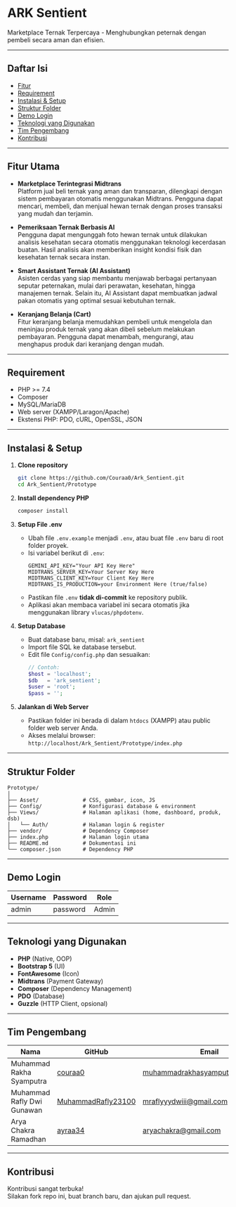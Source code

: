 # ARK Sentient

Marketplace Ternak Terpercaya - Menghubungkan peternak dengan pembeli secara aman dan efisien.

---

## Daftar Isi

- [Fitur](#fitur)
- [Requirement](#requirement)
- [Instalasi & Setup](#instalasi--setup)
- [Struktur Folder](#struktur-folder)
- [Demo Login](#demo-login)
- [Teknologi yang Digunakan](#teknologi-yang-digunakan)
- [Tim Pengembang](#tim-pengembang)
- [Kontribusi](#kontribusi)


---

## Fitur Utama

- **Marketplace Terintegrasi Midtrans**  
  Platform jual beli ternak yang aman dan transparan, dilengkapi dengan sistem pembayaran otomatis menggunakan Midtrans. Pengguna dapat mencari, membeli, dan menjual hewan ternak dengan proses transaksi yang mudah dan terjamin.

- **Pemeriksaan Ternak Berbasis AI**  
  Pengguna dapat mengunggah foto hewan ternak untuk dilakukan analisis kesehatan secara otomatis menggunakan teknologi kecerdasan buatan. Hasil analisis akan memberikan insight kondisi fisik dan kesehatan ternak secara instan.

- **Smart Assistant Ternak (AI Assistant)**  
  Asisten cerdas yang siap membantu menjawab berbagai pertanyaan seputar peternakan, mulai dari perawatan, kesehatan, hingga manajemen ternak. Selain itu, AI Assistant dapat membuatkan jadwal pakan otomatis yang optimal sesuai kebutuhan ternak.

- **Keranjang Belanja (Cart)**  
  Fitur keranjang belanja memudahkan pembeli untuk mengelola dan meninjau produk ternak yang akan dibeli sebelum melakukan pembayaran. Pengguna dapat menambah, mengurangi, atau menghapus produk dari keranjang dengan mudah.

---

## Requirement

- PHP >= 7.4
- Composer
- MySQL/MariaDB
- Web server (XAMPP/Laragon/Apache)
- Ekstensi PHP: PDO, cURL, OpenSSL, JSON

---

## Instalasi & Setup

1. **Clone repository**
   ```bash
   git clone https://github.com/Couraa0/Ark_Sentient.git
   cd Ark_Sentient/Prototype
   ```

2. **Install dependency PHP**
   ```bash
   composer install
   ```

3. **Setup File .env**
   - Ubah file `.env.example` menjadi `.env`, atau buat file `.env` baru di root folder proyek.
   - Isi variabel berikut di `.env`:
     ```
     GEMINI_API_KEY="Your API Key Here"
     MIDTRANS_SERVER_KEY=Your Server Key Here
     MIDTRANS_CLIENT_KEY=Your Client Key Here
     MIDTRANS_IS_PRODUCTION=your Environment Here (true/false)
     ```
   - Pastikan file `.env` **tidak di-commit** ke repository publik.
   - Aplikasi akan membaca variabel ini secara otomatis jika menggunakan library `vlucas/phpdotenv`.

4. **Setup Database**
   - Buat database baru, misal: `ark_sentient`
   - Import file SQL ke database tersebut.
   - Edit file `Config/config.php` dan sesuaikan:
     ```php
     // Contoh:
     $host = 'localhost';
     $db   = 'ark_sentient';
     $user = 'root';
     $pass = '';
     ```

5. **Jalankan di Web Server**
   - Pastikan folder ini berada di dalam `htdocs` (XAMPP) atau public folder web server Anda.
   - Akses melalui browser:  
     `http://localhost/Ark_Sentient/Prototype/index.php`

---

## Struktur Folder

```
Prototype/
│
├── Asset/              # CSS, gambar, icon, JS
├── Config/             # Konfigurasi database & environment
├── Views/              # Halaman aplikasi (home, dashboard, produk, dsb)
│   └── Auth/           # Halaman login & register
├── vendor/             # Dependency Composer
├── index.php           # Halaman login utama
├── README.md           # Dokumentasi ini
└── composer.json       # Dependency PHP
```

---

## Demo Login

| Username   | Password  | Role      |
|------------|-----------|-----------|
| admin      | password  | Admin     |

---

## Teknologi yang Digunakan

- **PHP** (Native, OOP)
- **Bootstrap 5** (UI)
- **FontAwesome** (Icon)
- **Midtrans** (Payment Gateway)
- **Composer** (Dependency Management)
- **PDO** (Database)
- **Guzzle** (HTTP Client, opsional)

---

## Tim Pengembang

| Nama                        | GitHub                                      | Email                           |
|-----------------------------|----------------------------------------------|----------------------------------|
| Muhammad Rakha Syamputra    | [couraa0](https://github.com/couraa0)        | muhammadrakhasyamputra@gmail.com |
| Muhammad Rafly Dwi Gunawan  | [MuhammadRafly23100](https://github.com/MuhammadRafly23100) | mraflyyydwiii@gmail.com          |
| Arya Chakra Ramadhan        | [ayraa34](https://github.com/ayraa34)        | aryachakra@gmail.com            |

---

## Kontribusi

Kontribusi sangat terbuka!  
Silakan fork repo ini, buat branch baru, dan ajukan pull request.

